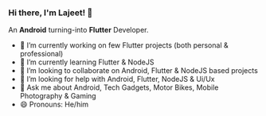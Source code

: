 ### Hi there, I'm Lajeet! 👋

An **Android** turning-into **Flutter** Developer. 

- 🔭 I’m currently working on few Flutter projects (both personal & professional) 
- 🌱 I’m currently learning Flutter & NodeJS
- 👯 I’m looking to collaborate on Android, Flutter & NodeJS based projects
- 🤔 I’m looking for help with Android, Flutter, NodeJS & Ui/Ux
- 💬 Ask me about Android, Tech Gadgets, Motor Bikes, Mobile Photography & Gaming
- 😄 Pronouns: He/him
